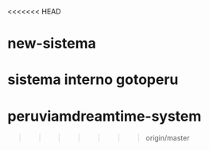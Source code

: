 <<<<<<< HEAD
# new-sistema
sistema interno gotoperu
=======
# peruviamdreamtime-system
>>>>>>> origin/master
